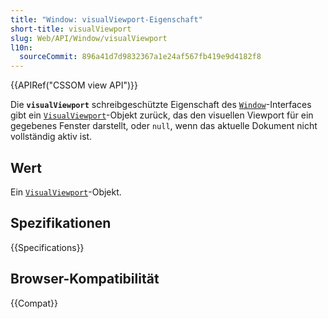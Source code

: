 ```yaml
---
title: "Window: visualViewport-Eigenschaft"
short-title: visualViewport
slug: Web/API/Window/visualViewport
l10n:
  sourceCommit: 896a41d7d9832367a1e24af567fb419e9d4182f8
---
```


{{APIRef("CSSOM view API")}}

Die **`visualViewport`** schreibgeschützte Eigenschaft des [`Window`](/de/docs/Web/API/Window)-Interfaces gibt ein [`VisualViewport`](/de/docs/Web/API/VisualViewport)-Objekt zurück, das den visuellen Viewport für ein gegebenes Fenster darstellt, oder `null`, wenn das aktuelle Dokument nicht vollständig aktiv ist.

## Wert

Ein [`VisualViewport`](/de/docs/Web/API/VisualViewport)-Objekt.

## Spezifikationen

{{Specifications}}

## Browser-Kompatibilität

{{Compat}}
